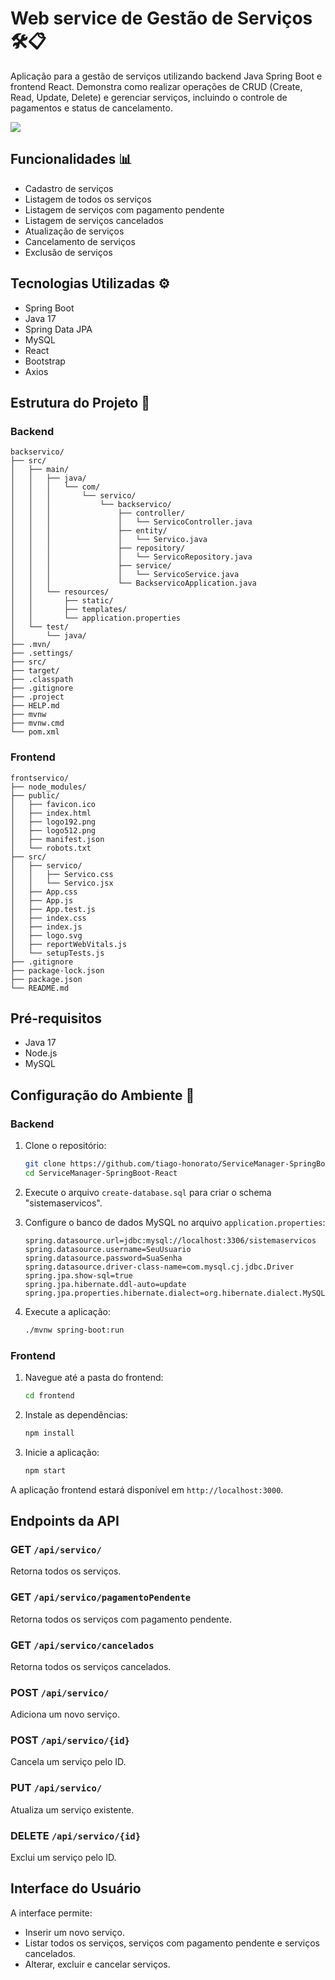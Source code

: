 # Web service de Gestão de Serviços 🛠️📋

Aplicação para a gestão de serviços utilizando backend Java Spring Boot e frontend React. Demonstra como realizar operações de CRUD (Create, Read, Update, Delete) e gerenciar serviços, incluindo o controle de pagamentos e status de cancelamento.

<img src="https://github.com/tiago-honorato/ServiceManager-SpringBoot-React/assets/85461392/da7ab345-78ec-4f88-a8e1-af8779fbd1e6">

## Funcionalidades 📊
- Cadastro de serviços
- Listagem de todos os serviços
- Listagem de serviços com pagamento pendente
- Listagem de serviços cancelados
- Atualização de serviços
- Cancelamento de serviços
- Exclusão de serviços

## Tecnologias Utilizadas ⚙️
- Spring Boot
- Java 17
- Spring Data JPA
- MySQL
- React
- Bootstrap
- Axios

## Estrutura do Projeto 📁

### Backend

```plaintext
backservico/
├── src/
│   ├── main/
│   │   ├── java/
│   │   │   └── com/
│   │   │       └── servico/
│   │   │           └── backservico/
│   │   │               ├── controller/
│   │   │               │   └── ServicoController.java
│   │   │               ├── entity/
│   │   │               │   └── Servico.java
│   │   │               ├── repository/
│   │   │               │   └── ServicoRepository.java
│   │   │               ├── service/
│   │   │               │   └── ServicoService.java
│   │   │               └── BackservicoApplication.java
│   │   └── resources/
│   │       ├── static/
│   │       ├── templates/
│   │       └── application.properties
│   └── test/
│       └── java/
├── .mvn/
├── .settings/
├── src/
├── target/
├── .classpath
├── .gitignore
├── .project
├── HELP.md
├── mvnw
├── mvnw.cmd
└── pom.xml
```

### Frontend

```plaintext
frontservico/
├── node_modules/
├── public/
│   ├── favicon.ico
│   ├── index.html
│   ├── logo192.png
│   ├── logo512.png
│   ├── manifest.json
│   └── robots.txt
├── src/
│   ├── servico/
│   │   ├── Servico.css
│   │   └── Servico.jsx
│   ├── App.css
│   ├── App.js
│   ├── App.test.js
│   ├── index.css
│   ├── index.js
│   ├── logo.svg
│   ├── reportWebVitals.js
│   └── setupTests.js
├── .gitignore
├── package-lock.json
├── package.json
└── README.md
```

## Pré-requisitos

- Java 17
- Node.js
- MySQL

## Configuração do Ambiente 🔧

### Backend

1. Clone o repositório:

    ```bash
    git clone https://github.com/tiago-honorato/ServiceManager-SpringBoot-React.git
    cd ServiceManager-SpringBoot-React
    ```

2. Execute o arquivo `create-database.sql` para criar o schema "sistemaservicos".

3. Configure o banco de dados MySQL no arquivo `application.properties`:

    ```properties
    spring.datasource.url=jdbc:mysql://localhost:3306/sistemaservicos
    spring.datasource.username=SeuUsuario
    spring.datasource.password=SuaSenha
    spring.datasource.driver-class-name=com.mysql.cj.jdbc.Driver
    spring.jpa.show-sql=true
    spring.jpa.hibernate.ddl-auto=update
    spring.jpa.properties.hibernate.dialect=org.hibernate.dialect.MySQLDialect
    ```

4. Execute a aplicação:

    ```bash
    ./mvnw spring-boot:run
    ```

### Frontend

1. Navegue até a pasta do frontend:

    ```bash
    cd frontend
    ```

2. Instale as dependências:

    ```bash
    npm install
    ```

3. Inicie a aplicação:

    ```bash
    npm start
    ```

A aplicação frontend estará disponível em `http://localhost:3000`.

## Endpoints da API

### GET `/api/servico/`
Retorna todos os serviços.

### GET `/api/servico/pagamentoPendente`
Retorna todos os serviços com pagamento pendente.

### GET `/api/servico/cancelados`
Retorna todos os serviços cancelados.

### POST `/api/servico/`
Adiciona um novo serviço.

### POST `/api/servico/{id}`
Cancela um serviço pelo ID.

### PUT `/api/servico/`
Atualiza um serviço existente.

### DELETE `/api/servico/{id}`
Exclui um serviço pelo ID.

## Interface do Usuário

A interface permite:

- Inserir um novo serviço.
- Listar todos os serviços, serviços com pagamento pendente e serviços cancelados.
- Alterar, excluir e cancelar serviços.
